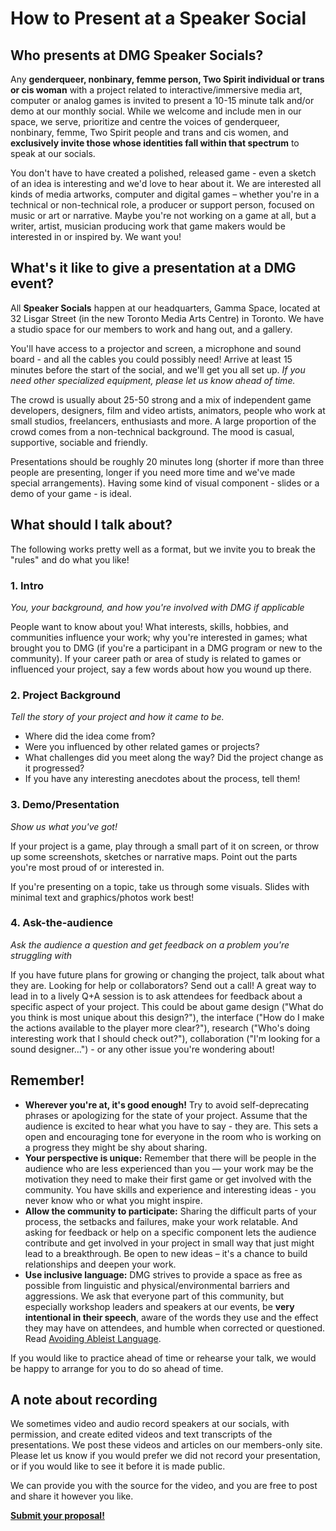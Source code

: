 # How to Present at a Speaker Social

## Who presents at DMG Speaker Socials?

Any **genderqueer, nonbinary, femme person, Two Spirit individual or trans or cis woman** with a project related to interactive/immersive media art, computer or analog games is invited to present a 10-15 minute talk and/or demo at our monthly social. While we welcome and include men in our space, we serve, prioritize and centre the voices of genderqueer, nonbinary, femme, Two Spirit people and trans and cis women, and **exclusively invite those whose identities fall within that spectrum** to speak at our socials.

You don't have to have created a polished, released game - even a sketch of an idea is interesting and we'd love to hear about it. We are interested all kinds of media artworks, computer and digital games – whether you're in a technical or non-technical role, a producer or support person, focused on music or art or narrative. Maybe you're not working on a game at all, but a writer, artist, musician producing work that game makers would be interested in or inspired by. We want you!

## What's it like to give a presentation at a DMG event?

All **Speaker Socials** happen at our headquarters, Gamma Space, located at 32 Lisgar Street \(in the new Toronto Media Arts Centre\) in Toronto. We have a studio space for our members to work and hang out, and a gallery.

You'll have access to a projector and screen, a microphone and sound board - and all the cables you could possibly need! Arrive at least 15 minutes before the start of the social, and we'll get you all set up. _If you need other specialized equipment, please let us know ahead of time._

The crowd is usually about 25-50 strong and a mix of independent game developers, designers, film and video artists, animators, people who work at small studios, freelancers, enthusiasts and more. A large proportion of the crowd comes from a non-technical background. The mood is casual, supportive, sociable and friendly.

Presentations should be roughly 20 minutes long \(shorter if more than three people are presenting, longer if you need more time and we've made special arrangements\). Having some kind of visual component - slides or a demo of your game - is ideal.

## What should I talk about?

The following works pretty well as a format, but we invite you to break the "rules" and do what you like!

### 1. Intro

_You, your background, and how you're involved with DMG if applicable_

People want to know about you! What interests, skills, hobbies, and communities influence your work; why you're interested in games; what brought you to DMG \(if you're a participant in a DMG program or new to the community\). If your career path or area of study is related to games or influenced your project, say a few words about how you wound up there.

### 2. Project Background

_Tell the story of your project and how it came to be._

* Where did the idea come from? 
* Were you influenced by other related games or projects? 
* What challenges did you meet along the way? Did the project change as it progressed? 
* If you have any interesting anecdotes about the process, tell them!

### 3. Demo/Presentation

_Show us what you've got!_

If your project is a game, play through a small part of it on screen, or throw up some screenshots, sketches or narrative maps. Point out the parts you're most proud of or interested in.

If you're presenting on a topic, take us through some visuals. Slides with minimal text and graphics/photos work best!

### 4. Ask-the-audience

_Ask the audience a question and get feedback on a problem you're struggling with_

If you have future plans for growing or changing the project, talk about what they are. Looking for help or collaborators? Send out a call! A great way to lead in to a lively Q+A session is to ask attendees for feedback about a specific aspect of your project. This could be about game design \("What do you think is most unique about this design?"\), the interface \("How do I make the actions available to the player more clear?"\), research \("Who's doing interesting work that I should check out?"\), collaboration \("I'm looking for a sound designer…"\) - or any other issue you're wondering about!

## Remember!

* **Wherever you're at, it's good enough!** Try to avoid self-deprecating phrases or apologizing for the state of your project. Assume that the audience is excited to hear what you have to say - they are. This sets a open and encouraging tone for everyone in the room who is working on a progress they might be shy about sharing.
* **Your perspective is unique:** Remember that there will be people in the audience who are less experienced than you — your work may be the motivation they need to make their first game or get involved with the community. You have skills and experience and interesting ideas - you never know who or what you might inspire.
* **Allow the community to participate:** Sharing the difficult parts of your process, the setbacks and failures, make your work relatable. And asking for feedback or help on a specific component lets the audience contribute and get involved in your project in small way that just might lead to a breakthrough. Be open to new ideas – it's a chance to build relationships and deepen your work.
* **Use inclusive language:** DMG strives to provide a space as free as possible from linguistic and physical/environmental barriers and aggressions. We ask that everyone part of this community, but especially workshop leaders and speakers at our events, be **very intentional in their speech**, aware of the words they use and the effect they may have on attendees, and humble when corrected or questioned. Read [Avoiding Ableist Language](/community-guidelines/avoiding-ableist-language.md).

If you would like to practice ahead of time or rehearse your talk, we would be happy to arrange for you to do so ahead of time.

## A note about recording

We sometimes video and audio record speakers at our socials, with permission, and create edited videos and text transcripts of the presentations. We post these videos and articles on our members-only site. Please let us know if you would prefer we did not record your presentation, or if you would like to see it before it is made public.

We can provide you with the source for the video, and you are free to post and share it however you like.

[**Submit your proposal!**](https://dmg.to/applications/speaker-social)

